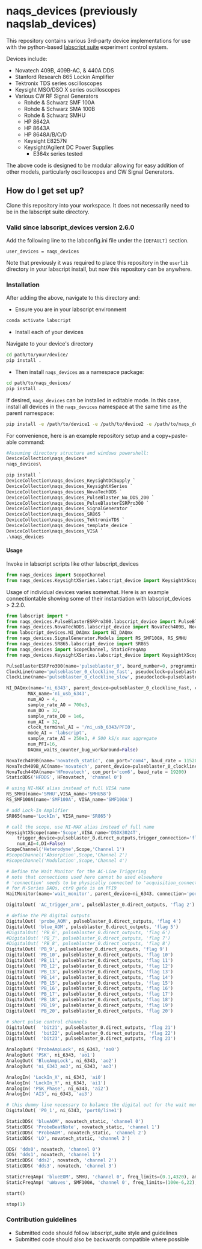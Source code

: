# naqs_devices (previously naqslab_devices) #

This repository contains various 3rd-party device implementations for use with
the python-based [labscript suite](https://labscriptsuite.org/en/latest/)
experiment control system.

Devices include:

* Novatech 409B, 409B-AC, & 440A DDS
* Stanford Research 865 Lockin Amplifier
* Tektronix TDS series oscilloscopes
* Keysight MSO/DSO X series oscilloscopes
* Various CW RF Signal Generators
  * Rohde & Schwarz SMF 100A
  * Rohde & Schwarz SMA 100B
  * Rohde & Schwarz SMHU
  * HP 8642A
  * HP 8643A
  * HP 8648A/B/C/D
  * Keysight E8257N
  * Keysight/Agilent DC Power Supplies
    * E364x series tested

The above code is designed to be modular allowing for easy addition of other
models, particularly oscilloscopes and CW Signal Generators.

## How do I get set up? ##

Clone this repository into your workspace.
It does not necessarily need to be in the labscript suite directory.

### Valid since labscript\_devices version 2.6.0 ###

Add the following line to the labconfig.ini file under the `[DEFAULT]` section.

```text
user_devices = naqs_devices
```

Note that previously it was required to place this repository in the `userlib`
directory in your labscript install, but now this repository can be anywhere.

### Installation ###

After adding the above, navigate to this directory and:

* Ensure you are in your labscript environment

```bash
conda activate labscript
```

* Install each of your devices

Navigate to your device's directory

```bash
cd path/to/your/device/
pip install .
```

* Then install `naqs_devices` as a namespace package:

```bash
cd path/to/naqs_devices/
pip install .
```

If desired, `naqs_devices` can be installed in editable mode. In this case,
install all devices in the `naqs_devices` namespace at the same time as the
parent namespace:

```bash
pip install -e /path/to/device1 -e /path/to/device2 -e /path/to/naqs_devices
```

For convenience, here is an example repository setup and a copy+paste-able
command:

```bash
#Assuming directory structure and windows powershell:
DeviceCollection\naqs_devices*
naqs_devices\
```

```powershell
pip install `
DeviceCollection\naqs_devices_KeysightDCSupply `
DeviceCollection\naqs_devices_KeysightXSeries `
DeviceCollection\naqs_devices_NovaTechDDS `
DeviceCollection\naqs_devices_PulseBlaster_No_DDS_200 `
DeviceCollection\naqs_devices_PulseBlasterESRPro300 `
DeviceCollection\naqs_devices_SignalGenerator `
DeviceCollection\naqs_devices_SR865 `
DeviceCollection\naqs_devices_TektronixTDS `
DeviceCollection\naqs_devices_template_device `
DeviceCollection\naqs_devices_VISA `
.\naqs_devices
```

#### Usage ####

Invoke in labscript scripts like other labscript\_devices

```python
from naqs_devices import ScopeChannel
from naqs_devices.KeysightXSeries.labscript_device import KeysightXScope
```

Usage of individual devices varies somewhat.
Here is an example connectiontable showing some of their instantiation with
labscript_devices > 2.2.0.

```python
from labscript import *
from naqs_devices.PulseBlasterESRPro300.labscript_device import PulseBlasterESRPro300
from naqs_devices.NovaTechDDS.labscript_device import NovaTech409B, NovaTech409B_AC, NovaTech440A
from labscript_devices.NI_DAQmx import NI_DAQmx
from naqs_devices.SignalGenerator.Models import RS_SMF100A, RS_SMHU
from naqs_devices.SR865.labscript_device import SR865
from naqs_devices import ScopeChannel, StaticFreqAmp
from naqs_devices.KeysightXSeries.labscript_device import KeysightXScope

PulseBlasterESRPro300(name='pulseblaster_0', board_number=0, programming_scheme='pb_start/BRANCH')
ClockLine(name='pulseblaster_0_clockline_fast', pseudoclock=pulseblaster_0.pseudoclock, connection='flag 0')
ClockLine(name='pulseblaster_0_clockline_slow', pseudoclock=pulseblaster_0.pseudoclock, connection='flag 1')

NI_DAQmx(name='ni_6343', parent_device=pulseblaster_0_clockline_fast, clock_terminal='/ni_usb_6343/PFI0',
        MAX_name='ni_usb_6343',
        num_AO = 4,
        sample_rate_AO = 700e3,
        num_DO = 32,
        sample_rate_DO = 1e6,
        num_AI = 32,
        clock_terminal_AI = '/ni_usb_6343/PFI0',
        mode_AI = 'labscript',
        sample_rate_AI = 250e3, # 500 kS/s max aggregate
        num_PFI=16,
        DAQmx_waits_counter_bug_workaround=False)

NovaTech409B(name='novatech_static', com_port="com4", baud_rate = 115200, phase_mode='aligned')
NovaTech409B_AC(name='novatech', parent_device=pulseblaster_0_clockline_slow, com_port="com3", update_mode='asynchronous', phase_mode='aligned', baud_rate = 115200)
NovaTech440A(name='HFnovatech', com_port='com6', baud_rate = 19200)
StaticDDS('HFDDS', HFnovatech, 'channel 0')

# using NI-MAX alias instead of full VISA name
RS_SMHU(name='SMHU',VISA_name='SMHU58')
RS_SMF100A(name='SMF100A', VISA_name='SMF100A')

# add Lock-In Amplifier
SR865(name='LockIn', VISA_name='SR865')

# call the scope, use NI-MAX alias instead of full name
KeysightXScope(name='Scope',VISA_name='DSOX3024T',
    trigger_device=pulseblaster_0.direct_outputs,trigger_connection='flag 3',
    num_AI=4,DI=False)
ScopeChannel('Heterodyne',Scope,'Channel 1')
#ScopeChannel('Absorption',Scope,'Channel 2')
#ScopeChannel('Modulation',Scope,'Channel 4')

# Define the Wait Monitor for the AC-Line Triggering
# note that connections used here cannot be used elsewhere
# 'connection' needs to be physically connected to 'acquisition_connection'
# for M-Series DAQs, ctr0 gate is on PFI9
WaitMonitor(name='wait_monitor', parent_device=ni_6343, connection='port0/line0', acquisition_device=ni_6343, acquisition_connection='ctr0', timeout_device=ni_6343, timeout_connection='PFI1')

DigitalOut( 'AC_trigger_arm', pulseblaster_0.direct_outputs, 'flag 2')

# define the PB digital outputs
DigitalOut( 'probe_AOM', pulseblaster_0.direct_outputs, 'flag 4')
DigitalOut( 'blue_AOM', pulseblaster_0.direct_outputs, 'flag 5')
#DigitalOut( 'PB_6', pulseblaster_0.direct_outputs, 'flag 6')
#DigitalOut( 'PB_7', pulseblaster_0.direct_outputs, 'flag 7')
#DigitalOut( 'PB_8', pulseblaster_0.direct_outputs, 'flag 8')
DigitalOut( 'PB_9', pulseblaster_0.direct_outputs, 'flag 9')
DigitalOut( 'PB_10', pulseblaster_0.direct_outputs, 'flag 10')
DigitalOut( 'PB_11', pulseblaster_0.direct_outputs, 'flag 11')
DigitalOut( 'PB_12', pulseblaster_0.direct_outputs, 'flag 12')
DigitalOut( 'PB_13', pulseblaster_0.direct_outputs, 'flag 13')
DigitalOut( 'PB_14', pulseblaster_0.direct_outputs, 'flag 14')
DigitalOut( 'PB_15', pulseblaster_0.direct_outputs, 'flag 15')
DigitalOut( 'PB_16', pulseblaster_0.direct_outputs, 'flag 16')
DigitalOut( 'PB_17', pulseblaster_0.direct_outputs, 'flag 17')
DigitalOut( 'PB_18', pulseblaster_0.direct_outputs, 'flag 18')
DigitalOut( 'PB_19', pulseblaster_0.direct_outputs, 'flag 19')
DigitalOut( 'PB_20', pulseblaster_0.direct_outputs, 'flag 20')

# short pulse control channels
DigitalOut(  'bit21', pulseblaster_0.direct_outputs, 'flag 21')
DigitalOut(  'bit22', pulseblaster_0.direct_outputs, 'flag 22')
DigitalOut(  'bit23', pulseblaster_0.direct_outputs, 'flag 23')

AnalogOut( 'ProbeAmpLock', ni_6343, 'ao0')
AnalogOut( 'PSK', ni_6343, 'ao1')
AnalogOut( 'BlueAmpLock', ni_6343, 'ao2')
AnalogOut( 'ni_6343_ao3', ni_6343, 'ao3')

AnalogIn( 'LockIn_X', ni_6343, 'ai0')
AnalogIn( 'LockIn_Y', ni_6343, 'ai1')
AnalogIn( 'PSK_Phase', ni_6343, 'ai2')
AnalogIn( 'AI3', ni_6343, 'ai3')

# this dummy line necessary to balance the digital out for the wait monitor
DigitalOut( 'P0_1', ni_6343, 'port0/line1')

StaticDDS( 'blueAOM', novatech_static, 'channel 0')
StaticDDS( 'ProbeBeatNote', novatech_static, 'channel 1')
StaticDDS( 'ProbeAOM', novatech_static, 'channel 2')
StaticDDS( 'LO', novatech_static, 'channel 3')

DDS( 'dds0', novatech, 'channel 0')
DDS( 'dds1', novatech, 'channel 1')
StaticDDS( 'dds2', novatech, 'channel 2')
StaticDDS( 'dds3', novatech, 'channel 3')

StaticFreqAmp( 'blueEOM', SMHU, 'channel 0', freq_limits=(0.1,4320), amp_limits=(-140,13))
StaticFreqAmp( 'uWaves', SMF100A, 'channel 0', freq_limits=(100e-6,22), amp_limits=(-26,18))

start()

stop(1)
```

### Contribution guidelines ###

* Submitted code should follow labscript\_suite style and guidelines
* Submitted code should also be backwards compatible where possible
